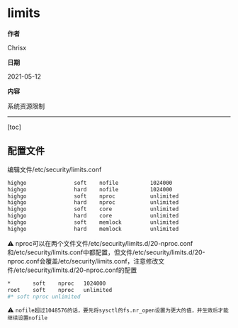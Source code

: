 # limits

**作者**

Chrisx

**日期**

2021-05-12

**内容**

系统资源限制

----

[toc]

## 配置文件

编辑文件/etc/security/limits.conf

```bash
highgo               soft    nofile          1024000
highgo               hard    nofile          1024000
highgo               soft    nproc           unlimited
highgo               hard    nproc           unlimited
highgo               soft    core            unlimited
highgo               hard    core            unlimited
highgo               soft    memlock         unlimited
highgo               hard    memlock         unlimited
```

:warning: nproc可以在两个文件文件/etc/security/limits.d/20-nproc.conf和/etc/security/limits.conf中都配置，但文件/etc/security/limits.d/20-nproc.conf会覆盖/etc/security/limits.conf，注意修改文件/etc/security/limits.d/20-nproc.conf的配置

```bash
*       soft    nproc   1024000
root    soft    nproc   unlimited
#* soft nproc unlimited
```

:warning: `nofile超过1048576的话，要先将sysctl的fs.nr_open设置为更大的值，并生效后才能继续设置nofile`
